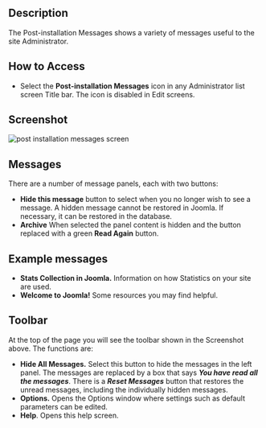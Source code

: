 <!-- Filename: Help4.x:Post-installation_Messages_for_Joomla_CMS / Display title: Post-installation Messages for Joomla CMS -->

## Description

The Post-installation Messages shows a variety of messages useful to the
site Administrator.

## How to Access

- Select the **Post-installation Messages** icon in any Administrator
  list screen Title bar. The icon is disabled in Edit screens.

## Screenshot

![post installation messages screen](../../../en/images/post-install-messages/post-installation-messages.png "")

## Messages

There are a number of message panels, each with two buttons:
- **Hide this message** button to select when you no longer wish to see a message.
    A hidden message cannot be restored in Joomla. If necessary, it can be restored
    in the database.
- **Archive** When selected the panel content is hidden and the button replaced
    with a green **Read Again** button.

## Example messages

- **Stats Collection in Joomla.** Information on how Statistics on your
  site are used.
- **Welcome to Joomla!** Some resources you may find helpful.

## Toolbar

At the top of the page you will see the toolbar shown in the
Screenshot above. The functions are:

- **Hide All Messages.** Select this button to hide the messages in the
  left panel. The messages are replaced by a box that says ***You have
  read all the messages***. There is a ***Reset Messages*** button that
  restores the unread messages, including the individually hidden
  messages.
- **Options.** Opens the Options window where settings such as default
  parameters can be edited.
- **Help**. Opens this help screen.
